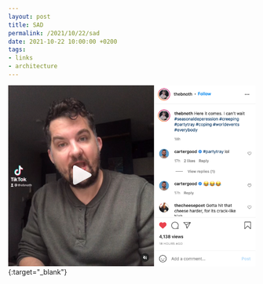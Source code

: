 ```yaml
---
layout: post
title: SAD  
permalink: /2021/10/22/sad
date: 2021-10-22 10:00:00 +0200
tags:
- links
- architecture
---
```


[<img class="img-fluid" src="/assets/img/brian_nothling_sad.png" alt="brian nothling sings about SAD">](https://www.instagram.com/p/CVSvxeFgdk_/){:target="_blank"}

